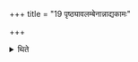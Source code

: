 +++
title = "19 पृष्ठ्यावलम्बेनान्नाद्यकामः"

+++

<details><summary>थिते</summary>

19. (A sacrificer) desirous of food should perform the fifth seven-day-sacrifice called Pr̥ṣṭhyāvalamba.  
</details>
